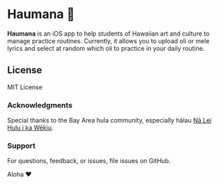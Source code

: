 # Haumana 🌺

**Haumana** is an iOS app to help students of Hawaiian art and culture to manage practice routines. Currently, it allows you to upload oli or mele lyrics and select at random which oli to practice in your daily routine.

## License

MIT License

### Acknowledgments

Special thanks to the Bay Area hula community, especially hālau [Nā Lei Hulu i ka Wēkiu](https://naleihulu.org/).

### Support

For questions, feedback, or issues, file issues on GitHub.

Aloha ♥️
